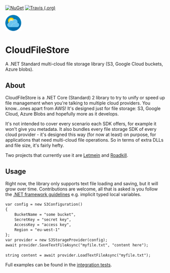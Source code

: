 [![NuGet](https://img.shields.io/nuget/v/CloudFileStore.svg)](https://www.nuget.org/packages/CloudFileStore/)
[![Travis (.org)](https://img.shields.io/travis/yetanotherchris/CloudFileStore.svg)](https://travis-ci.org/yetanotherchris/CloudFileStore)

<img src="https://github.com/yetanotherchris/CloudFileStore/raw/master/icon.png" style="width:10%;height:10%" />

# CloudFileStore
A .NET Standard multi-cloud file storage library (S3, Google Cloud buckets, Azure blobs).

## About

CloudFileStore is a .NET Core (Standard) 2 library to try to unify or speed up file management when you're talking to multiple cloud providers. You know...ones apart from AWS! It's designed just for file storage: S3, Google Cloud, Azure Blobs and hopefully more as it develops.

It's not intended to cover every scenario each SDK offers, for example it won't give you metadata. It also bundles every file storage SDK of every cloud provider - it's designed this way (for now at least) on purpose, for applications that need multi-cloud file operations. So in terms of extra DLLs and file size, it's fairly hefty.

Two projects that currently use it are [Letmein](https://github.com/yetanotherchris/letmein) and [Roadkill](https://github.com/roadkillwiki/roadkill).

## Usage

Right now, the library only supports text file loading and saving, but it will grow over time. Contributions are welcome, all that is asked is you follow the [.NET framework guidelines](https://docs.microsoft.com/en-us/dotnet/csharp/programming-guide/inside-a-program/coding-conventions) e.g. implicit typed local variables.

```
var config = new S3Configuration()
{
    BucketName = "some bucket",
    SecretKey = "secret key",
    AccessKey = "access key",
    Region = "eu-west-1"
};
var provider = new S3StorageProvider(config);
await provider.SaveTextFileAsync("myfile.txt", "content here");

string content = await provider.LoadTextFileAsync("myfile.txt");
```

Full examples can be found in the [integration tests](https://github.com/yetanotherchris/CloudFileStore/tree/master/src/CloudFileStore.Tests/Integration).
